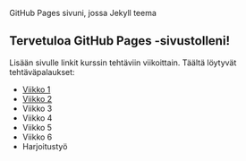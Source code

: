 GitHub Pages sivuni, jossa Jekyll teema
## Tervetuloa GitHub Pages -sivustolleni!
Lisään sivulle linkit kurssin tehtäviin viikoittain.
Täältä löytyvät tehtäväpalaukset:
- [Viikko 1](vko1.html)
- [Viikko 2](vko2tehtava.md)
- Viikko 3
- Viikko 4
- Viikko 5
- Viikko 6
- Harjoitustyö
